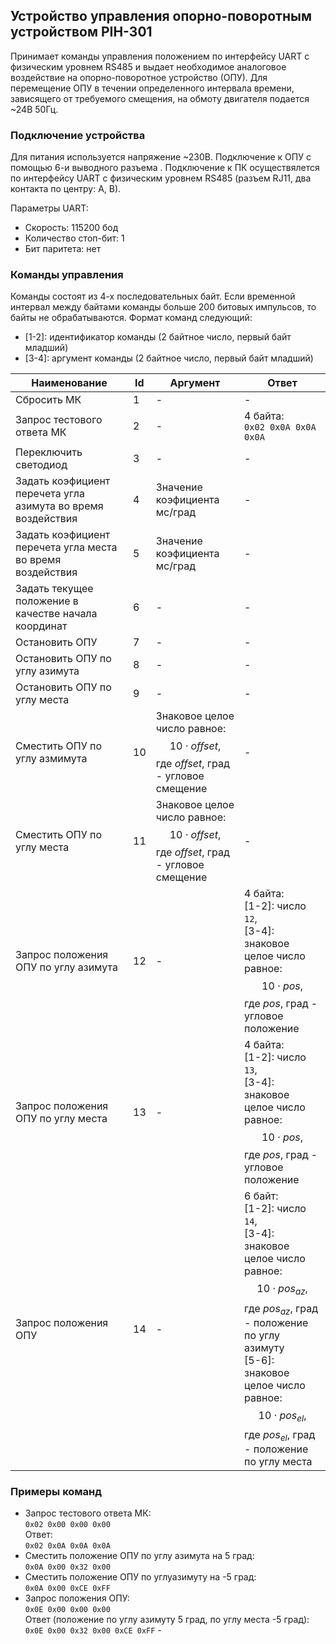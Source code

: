## Устройство управления опорно-поворотным устройством PIH-301
Принимает команды управления положением по интерфейсу UART с физическим уровнем RS485 и выдает необходимое аналоговое воздействие на опорно-поворотное устройство (ОПУ). Для перемещение ОПУ в течении определенного интервала времени, зависящего от требуемого смещения, на обмоту двигателя подается ~24В 50Гц.

### Подключение устройства
Для питания используется напряжение ~230В. Подключение к ОПУ с помощью 6-и выводного разъема . Подключение к ПК осуществялется по интерфейсу UART с физическим уровнем RS485 (разъем RJ11, два контакта по центру: A, B).

Параметры UART:
- Скорость: 115200 бод
- Количество стоп-бит: 1
- Бит паритета: нет

### Команды управления
Команды состоят из 4-х последовательных байт. Если временной интервал между байтами команды больше 200 битовых импульсов, то байты не обрабатываются. Формат команд следующий:
- [1-2]: идентификатор команды (2 байтное число, первый байт младший)
- [3-4]: аргумент команды (2 байтное число, первый байт младший)

| Наименование | Id | Аргумент | Ответ |
| --- | --- | --- | --- |
| Сбросить МК | 1 | - | - |
| Запрос тестового ответа МК | 2 | - | 4 байта:<br>`0x02 0x0A 0x0A 0x0A` |
| Переключить светодиод | 3 | - | - |
| Задать коэфициент перечета угла азимута во время воздействия | 4 | Значение коэфициента мс/град | - |
| Задать коэфициент перечета угла места во время воздействия | 5 | Значение коэфициента мс/град | - |
| Задать текущее положение в качестве начала координат | 6 | - | - |
| Остановить ОПУ | 7 | - | - |
| Остановить ОПУ по углу азимута | 8 | - | - |
| Остановить ОПУ по углу места | 9 | - | - |
| Сместить ОПУ по углу азмимута | 10 | Знаковое целое число равное:$$10 \cdot offset,$$где $offset$, град - угловое смещение | - |
| Сместить ОПУ по углу места | 11 | Знаковое целое число равное:$$10 \cdot offset,$$где $offset$, град - угловое смещение | - |
| Запрос положения ОПУ по углу азимута | 12 | - | 4 байта:<br> [1-2]: число `12`,<br> [3-4]: знаковое целое число равное:$$10 \cdot pos,$$где $pos$, град - угловое положение |
| Запрос положения ОПУ по углу места | 13 | - | 4 байта:<br> [1-2]: число `13`,<br> [3-4]: знаковое целое число равное:$$10 \cdot pos,$$где $pos$, град - угловое положение |
| Запрос положения ОПУ | 14 | - | 6 байт:<br> [1-2]: число `14`,<br> [3-4]: знаковое целое число равное:$$10 \cdot pos_{az},$$где $pos_{az}$, град - положение по углу азимуту<br> [5-6]: знаковое целое число равное:$$10 \cdot pos_{el},$$где $pos_{el}$, град - положение по углу места |

### Примеры команд
- Запрос тестового ответа МК:<br>`0x02 0x00 0x00 0x00`<br>Ответ:<br>`0x02 0x0A 0x0A 0x0A`
- Сместить положение ОПУ по углу азимута на 5 град:<br>`0x0A 0x00 0x32 0x00`
- Сместить положение ОПУ по углуазимуту на -5 град:<br>`0x0A 0x00 0xCE 0xFF`
- Запрос положения ОПУ:<br>`0x0E 0x00 0x00 0x00`<br>Ответ (положение по углу азимуту 5 град, по углу места -5 град):<br>`0x0E 0x00 0x32 0x00 0xCE 0xFF` - 
